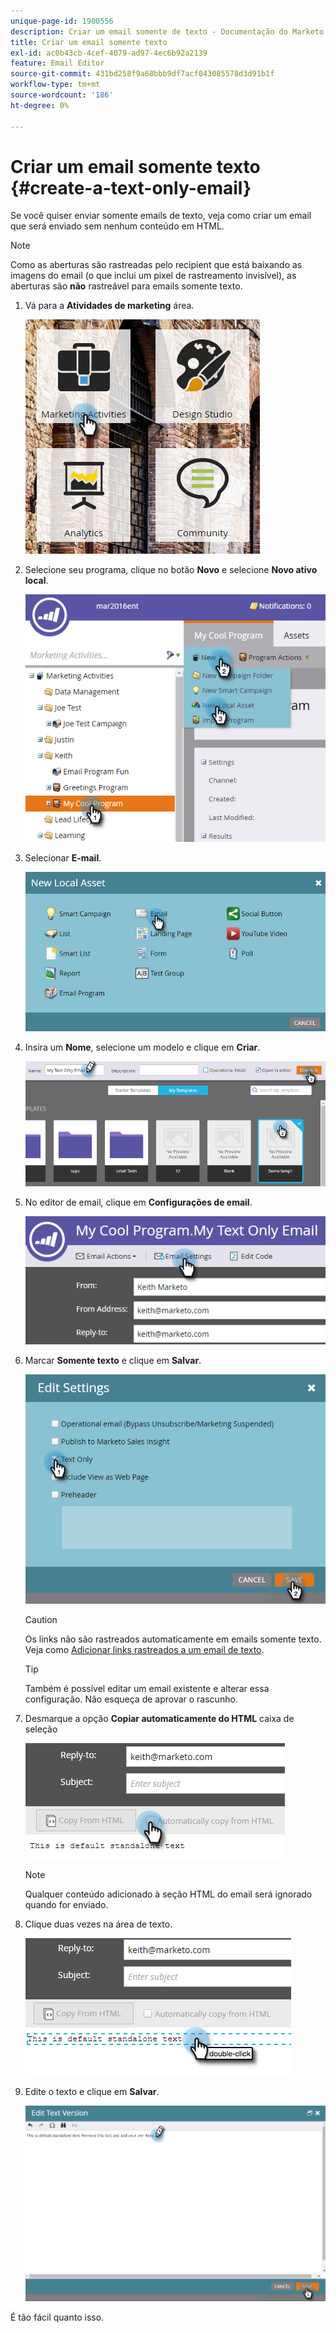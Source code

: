 ```yaml
---
unique-page-id: 1900556
description: Criar um email somente de texto - Documentação do Marketo - Documentação do produto
title: Criar um email somente texto
exl-id: ac0b43cb-4cef-4079-ad97-4ec6b92a2139
feature: Email Editor
source-git-commit: 431bd258f9a68bbb9df7acf043085578d3d91b1f
workflow-type: tm+mt
source-wordcount: '186'
ht-degree: 0%

---
```


# Criar um email somente texto {#create-a-text-only-email}

Se você quiser enviar somente emails de texto, veja como criar um email que será enviado sem nenhum conteúdo em HTML.

>[!NOTE]
>
>Como as aberturas são rastreadas pelo recipient que está baixando as imagens do email (o que inclui um pixel de rastreamento invisível), as aberturas são **não** rastreável para emails somente texto.

1. Vá para a **Atividades de marketing** área.

   ![](assets/one-1.png)

1. Selecione seu programa, clique no botão **Novo** e selecione **Novo ativo local**.

   ![](assets/two-1.png)

1. Selecionar **E-mail**.

   ![](assets/three-1.png)

1. Insira um **Nome**, selecione um modelo e clique em **Criar**.

   ![](assets/four-1.png)

1. No editor de email, clique em **Configurações de email**.

   ![](assets/five.png)

1. Marcar **Somente texto** e clique em **Salvar**.

   ![](assets/six.png)

   >[!CAUTION]
   >
   >Os links não são rastreados automaticamente em emails somente texto. Veja como [Adicionar links rastreados a um email de texto](/help/marketo/product-docs/email-marketing/general/functions-in-the-editor/add-tracked-links-to-a-text-email.md).

   >[!TIP]
   >
   >Também é possível editar um email existente e alterar essa configuração. Não esqueça de aprovar o rascunho.

1. Desmarque a opção **Copiar automaticamente do HTML** caixa de seleção

   ![](assets/seven.png)

   >[!NOTE]
   >
   >Qualquer conteúdo adicionado à seção HTML do email será ignorado quando for enviado.

1. Clique duas vezes na área de texto.

   ![](assets/eight.png)

1. Edite o texto e clique em **Salvar**.

   ![](assets/nine.png)

É tão fácil quanto isso.
